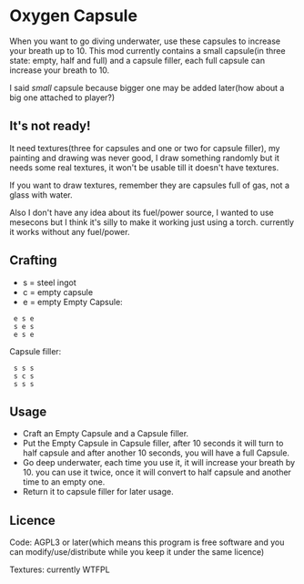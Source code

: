 Oxygen Capsule
==============
When you want to go diving underwater, use these capsules to increase your
breath up to 10.
This mod currently contains a small capsule(in three state: empty, half and
full)  and a capsule filler, each full capsule can increase your breath to 10.

I said *small* capsule because bigger one may be added later(how about a big
one attached to player?)

## It's not ready!
It need textures(three for capsules and one or two for capsule filler), my
painting and drawing was never good, I draw something randomly but it needs
some real textures, it won't be usable till it doesn't have textures.

If you want to draw textures, remember they are capsules full of gas, not
a glass with water.

Also I don't have any idea about its fuel/power source, I wanted to use mesecons but I think it's silly to make it working just using a torch. currently it works without any fuel/power.

## Crafting
 - s = steel ingot
 - c = empty capsule
 - e = empty
Empty Capsule:
```
 e s e
 s e s
 e s e
```
Capsule filler:
```
 s s s
 s c s
 s s s
```

## Usage
 - Craft an Empty Capsule and a Capsule filler.
 - Put the Empty Capsule in Capsule filler, after 10 seconds it will turn to
   half capsule and after another 10 seconds, you will have a full Capsule.
 - Go deep underwater, each time you use it, it will increase your breath by
   10\. you can use it twice, once it will convert to half capsule and another
   time to an empty one.
 - Return it to capsule filler for later usage.

## Licence
Code: AGPL3 or later(which means this program is free software and you can
modify/use/distribute while you keep it under the same licence)

Textures: currently WTFPL
